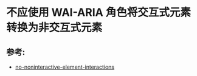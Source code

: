 # 不应使用 WAI-ARIA 角色将交互式元素转换为非交互式元素

## 参考:

- [no-noninteractive-element-interactions](https://github.com/jsx-eslint/eslint-plugin-react/blob/c42b624d0fb9ad647583a775ab9751091eec066f/docs/rules/no-noninteractive-element-interactions)
